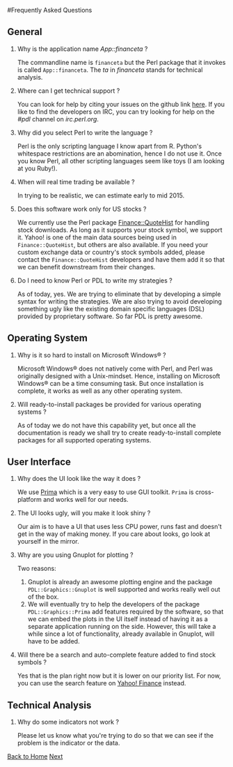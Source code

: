 #Frequently Asked Questions

## General

1. Why is the application name _App::financeta_ ?

    The commandline name is `financeta` but the Perl package that it invokes is
called `App::financeta`. The _ta_ in _financeta_ stands for technical analysis.

1. Where can I get technical support ?

    You can look for help by citing your issues on the github link
[here](https://github.com/vikasnkumar/financeta/issues). If you like to find the
developers on IRC, you can try looking for help on the _#pdl_ channel on
_irc.perl.org_.

1. Why did you select Perl to write the language ?

    Perl is the only scripting language I know apart from R. Python's
whitespace restrictions are an abomination, hence I do not use it. Once you know Perl, all
other scripting languages seem like toys (I am looking at you Ruby!).

1. When will real time trading be available ?

    In trying to be realistic, we can estimate early to mid 2015.

1. Does this software work only for US stocks ?

    We currently use the Perl package
[Finance::QuoteHist](http://www.metacpan.org/pod/Finance::QuoteHist) for handling stock downloads. As long
as it supports your stock symbol, we support it. Yahoo! is one of
the main data sources being used in `Finance::QuoteHist`, but others are also
available. If you need your custom exchange data or country's stock symbols
added, please contact the `Finance::QuoteHist` developers and have them add it
so that we can benefit downstream from their changes.

1. Do I need to know Perl or PDL to write my strategies ?

    As of today, yes. We are trying to eliminate that by developing a simple
syntax for writing the strategies. We are also trying to avoid developing
something ugly like the existing domain specific languages (DSL) provided by
proprietary software. So far PDL is pretty awesome.

## Operating System

1. Why is it so hard to install on Microsoft Windows&reg; ?

    Microsoft Windows&reg; does not natively come with Perl, and Perl was
originally designed with a Unix-mindset. Hence, installing on Microsoft
Windows&reg; can be a time consuming task. But once installation is complete, it works as
well as any other operating system.

1. Will ready-to-install packages be provided for various operating systems ?

    As of today we do not have this capability yet, but once all the documentation
is ready we shall try to create ready-to-install complete packages for all
supported operating systems.

## User Interface

1. Why does the UI look like the way it does ?

    We use [Prima](http://www.metacpan.org/pod/Prima) which is a very easy to
use GUI toolkit. `Prima` is cross-platform and works well for our needs.

1. The UI looks ugly, will you make it look shiny ?

    Our aim is to have a UI that uses less CPU power, runs fast and doesn't get
in the way of making money. If you care about looks, go look at yourself in the mirror.

1. Why are you using Gnuplot for plotting ?

    Two reasons:

    1. Gnuplot is already an awesome plotting engine and the package
       `PDL::Graphics::Gnuplot` is well supported and works really well out of the
box.
    2. We will eventually try to help the developers of the package
       `PDL::Graphics::Prima` add features required by the software, so that we can embed the plots in the UI itself
instead of having it as a separate application running on the side. However,
this will take a while since a lot of functionality, already available in
Gnuplot, will have to be added.

1. Will there be a search and auto-complete feature added to find stock symbols
   ?

    Yes that is the plan right now but it is lower on our priority list. For
now, you can use the search feature on [Yahoo!
Finance](http://finance.yahoo.com) instead.

## Technical Analysis

1. Why do some indicators not work ?

    Please let us know what you're trying to do so that we can see if the
problem is the indicator or the data.


[Back to Home](./index.html) [Next](./usage.html)

